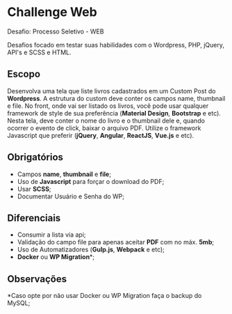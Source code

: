 # Challenge Web
Desafio: Processo Seletivo - WEB


Desafios focado em testar suas habilidades com o Wordpress, PHP, jQuery, API's e SCSS e HTML.

## Escopo

Desenvolva uma tela que liste livros cadastrados em um Custom Post do <b>Wordpress</b>. A estrutura do custom deve conter os campos name, thumbnail e file. No front, onde vai ser listado os livros, você pode usar qualquer framework de style de sua preferência (<b>Material Design</b>, <b>Bootstrap</b> e etc). Nesta tela, deve conter o nome do livro e o thumbnail dele e, quando ocorrer o evento de click, baixar o arquivo PDF. Utilize o framework Javascript que preferir (<b>jQuery</b>, <b>Angular</b>, <b>ReactJS</b>, <b>Vue.js</b> e etc).


## Obrigatórios

- Campos <b>name</b>, <b>thumbnail</b> e <b>file</b>;
- Uso de <b>Javascript</b> para forçar o download do PDF;
- Usar <b>SCSS</b>;
- Documentar Usuário e Senha do WP;


## Diferenciais

- Consumir a lista via api;
- Validação do campo file para apenas aceitar <b>PDF</b> com no máx. <b>5mb</b>;
- Uso de Automatizadores (<b>Gulp.js</b>, <b>Webpack</b> e etc);
- <b>Docker</b> ou <b>WP Migration</b>*;


## Observações

*Caso opte por não usar Docker ou WP Migration faça o backup do MySQL;
